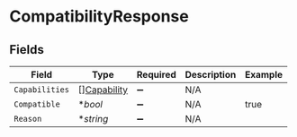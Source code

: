 # CompatibilityResponse


## Fields

| Field                                             | Type                                              | Required                                          | Description                                       | Example                                           |
| ------------------------------------------------- | ------------------------------------------------- | ------------------------------------------------- | ------------------------------------------------- | ------------------------------------------------- |
| `Capabilities`                                    | [][Capability](../../models/shared/capability.md) | :heavy_minus_sign:                                | N/A                                               |                                                   |
| `Compatible`                                      | **bool*                                           | :heavy_minus_sign:                                | N/A                                               | true                                              |
| `Reason`                                          | **string*                                         | :heavy_minus_sign:                                | N/A                                               |                                                   |